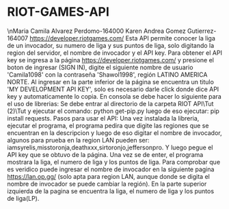 # RIOT-GAMES-API
\nMaria Camila Alvarez Perdomo-164000
Karen Andrea Gomez Gutierrez-164007
https://developer.riotgames.com/
Esta API permite conocer la liga de un invocador, su numero de liga y sus puntos de liga, solo digitando la region del servidor, el nombre de invocador y el API key.
Para obtener el API key se ingresa a la página https://developer.riotgames.com/ y presione el boton de ingresar (SIGN IN), digite el siguiente nombre de usuario 'Camila1098' con la contraseña 'Shawol1998', región LATINO AMERICA NORTE. Al ingresar en la parte inferior de la página se encuentra un titulo 'MY DEVELOPMENT API KEY', solo es necesario darle click donde dice API key y automaticamente lo copia.
En consola se debe hacer lo siguiente para el uso de librerias:
Se debe entrar al directorio de la carpeta RIOT API\Tut (2)\Tut y ejecutar el comando: python get-pip.py
luego de eso ejecutar: pip install requests.
Pasos para usar el API:
Una vez instalada la libreria, ejecutar el programa, el programa pedira que digite las regiones que se encuentran en la descripcion y luego de eso digitar el nombre de invocador, algunos para prueba en la region LAN pueden ser: iamsyrelis,misstoronja,deathxxx,sirtoronjo,jeffersonpro. Y luego pegue el API key que se obtuvo de la página. Una vez se de enter, el programa mostrara la liga, el numero de liga y los puntos de liga. Para comprobar que es veridico puede ingresar el nombre de invocador en la siguiente pagina https://lan.op.gg/ (solo apta para region LAN, aunque donde se digita el nombre de invocador se puede cambiar la región). En la parte superior izquierda de la pagina se encuentra la liga, el numero de liga y los puntos de liga(LP).
